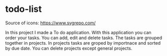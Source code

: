 # todo-list

Source of icons: https://www.svgrepo.com/

In this project I made a To do application. With this application you can order your tasks. You can add, edit and delete tasks. The tasks are grouped together in projects. In projects tasks are groped by importnace and sorted by due date.
You can delete projects except general projects.
